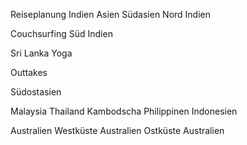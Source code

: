 Reiseplanung
Indien
Asien
Südasien
Nord Indien

Couchsurfing
Süd Indien

Sri Lanka
Yoga

Outtakes 

Südostasien

Malaysia
Thailand
Kambodscha
Philippinen
Indonesien

Australien 
Westküste Australien
Ostküste Australien